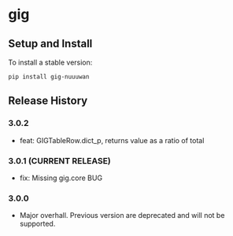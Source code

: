 # gig

## Setup and Install

To install a stable version:

```
pip install gig-nuuuwan
```

## Release History

### 3.0.2
* feat: GIGTableRow.dict_p, returns value as a ratio of total

### 3.0.1 (CURRENT RELEASE)
* fix: Missing gig.core BUG

### 3.0.0 
* Major overhall. Previous version are deprecated and will not be supported. 

